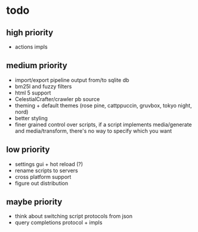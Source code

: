 # todo

## high priority

- actions impls

## medium priority

- import/export pipeline output from/to sqlite db
- bm25l and fuzzy filters
- html 5 support
- CelestialCrafter/crawler pb source
- theming + default themes (rose pine, cattppuccin, gruvbox, tokyo night, nord)
- better styling
- finer grained control over scripts, if a script implements media/generate and media/transform, there's no way to specify which you want

## low priority

- settings gui + hot reload (?)
- rename scripts to servers
- cross platform support
- figure out distribution

## maybe priority

- think about switching script protocols from json
- query completions protocol + impls
